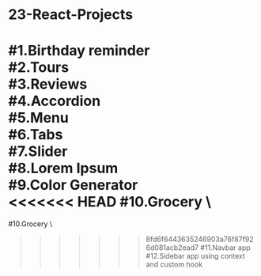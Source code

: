 # 23-React-Projects

#1.Birthday reminder\
#2.Tours\
#3.Reviews \
#4.Accordion \
#5.Menu \
#6.Tabs \
#7.Slider \
#8.Lorem Ipsum \
#9.Color Generator \
<<<<<<< HEAD
#10.Grocery \
=======
#10.Grocery \ 
>>>>>>> 8fd6f6443635246903a76f87f926d081acb2ead7
#11.Navbar app \
#12.Sidebar app using context and custom hook
